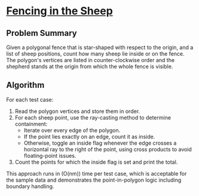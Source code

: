 # [Fencing in the Sheep](https://www.spoj.com/problems/FSHEEP/)

## Problem Summary
Given a polygonal fence that is star-shaped with respect to the origin, and a list of sheep positions, count how many sheep lie inside or on the fence. The polygon's vertices are listed in counter-clockwise order and the shepherd stands at the origin from which the whole fence is visible.

## Algorithm
For each test case:
1. Read the polygon vertices and store them in order.
2. For each sheep point, use the ray-casting method to determine containment:
   - Iterate over every edge of the polygon.
   - If the point lies exactly on an edge, count it as inside.
   - Otherwise, toggle an inside flag whenever the edge crosses a horizontal ray to the right of the point, using cross products to avoid floating-point issues.
3. Count the points for which the inside flag is set and print the total.

This approach runs in \(O(nm)\) time per test case, which is acceptable for the sample data and demonstrates the point-in-polygon logic including boundary handling.
